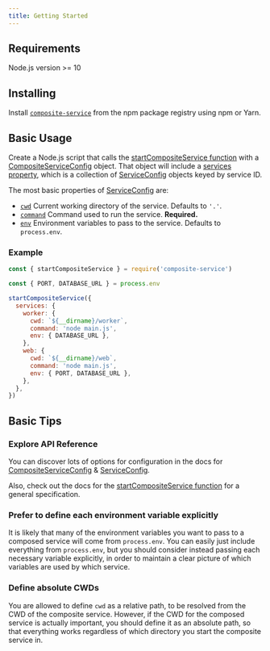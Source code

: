 ```yaml
---
title: Getting Started
---
```


## Requirements

Node.js version >= 10

## Installing

Install [`composite-service`](https://www.npmjs.com/package/composite-service)
from the npm package registry using npm or Yarn.

## Basic Usage

Create a Node.js script that calls the
[startCompositeService function](../api/composite-service.startcompositeservice.md)
with a [CompositeServiceConfig](../api/composite-service.compositeserviceconfig.md) object.
That object will include a [services property](../api/composite-service.compositeserviceconfig.services.md),
which is a collection of [ServiceConfig](../api/composite-service.serviceconfig.md) objects keyed by service ID.

The most basic properties of [ServiceConfig](../api/composite-service.serviceconfig.md) are:
- [`cwd`](../api/composite-service.serviceconfig.cwd.md)
Current working directory of the service. Defaults to `'.'`.
- [`command`](../api/composite-service.serviceconfig.command.md)
Command used to run the service. **Required.**
- [`env`](../api/composite-service.serviceconfig.env.md)
Environment variables to pass to the service. Defaults to `process.env`.

### Example

```js
const { startCompositeService } = require('composite-service')

const { PORT, DATABASE_URL } = process.env

startCompositeService({
  services: {
    worker: {
      cwd: `${__dirname}/worker`,
      command: 'node main.js',
      env: { DATABASE_URL },
    },
    web: {
      cwd: `${__dirname}/web`,
      command: 'node main.js',
      env: { PORT, DATABASE_URL },
    },
  },
})
```

## Basic Tips

### Explore API Reference

You can discover lots of options for configuration in the docs for
[CompositeServiceConfig](../api/composite-service.compositeserviceconfig.md)
& [ServiceConfig](../api/composite-service.serviceconfig.md).

Also, check out the docs for the [startCompositeService function](../api/composite-service.startcompositeservice.md)
for a general specification.

### Prefer to define each environment variable explicitly

It is likely that many of the environment variables you want to pass to a composed service
will come from `process.env`.
You can easily just include everything from `process.env`,
but you should consider instead passing each necessary variable explicitly,
in order to maintain a clear picture of which variables are used by which service.

### Define absolute CWDs

You are allowed to define `cwd` as a relative path,
to be resolved from the CWD of the composite service.
However, if the CWD for the composed service is actually important,
you should define it as an absolute path,
so that everything works regardless of which directory you start the composite service in.
